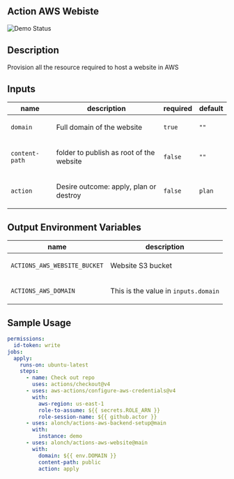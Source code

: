 <!-- action-docs-header source="action.yml" -->
## Action AWS Webiste
<!-- action-docs-header source="action.yml" -->
![Demo Status](https://github.com/alonch/actions-aws-website/actions/workflows/on-push.yml/badge.svg)
<!-- action-docs-description source="action.yml" -->
## Description

Provision all the resource required to host a website in AWS
<!-- action-docs-description source="action.yml" --> 

<!-- action-docs-inputs source="action.yml" -->
## Inputs

| name | description | required | default |
| --- | --- | --- | --- |
| `domain` | <p>Full domain of the website</p> | `true` | `""` |
| `content-path` | <p>folder to publish as root of the website</p> | `false` | `""` |
| `action` | <p>Desire outcome: apply, plan or destroy</p> | `false` | `plan` |
<!-- action-docs-inputs source="action.yml" -->

<!-- action-docs-outputs source="action.yml" -->

<!-- action-docs-outputs source="action.yml" -->
## Output Environment Variables
| name | description |
| --- | --- |
| `ACTIONS_AWS_WEBSITE_BUCKET` | <p>Website S3 bucket</p> |
| `ACTIONS_AWS_DOMAIN` | <p> This is the value in `inputs.domain` </p> |

## Sample Usage
```yml
permissions: 
  id-token: write
jobs:
  apply:
    runs-on: ubuntu-latest
    steps:
      - name: Check out repo
        uses: actions/checkout@v4
      - uses: aws-actions/configure-aws-credentials@v4
        with:
          aws-region: us-east-1
          role-to-assume: ${{ secrets.ROLE_ARN }}
          role-session-name: ${{ github.actor }}
      - uses: alonch/actions-aws-backend-setup@main
        with: 
          instance: demo
      - uses: alonch/actions-aws-website@main
        with: 
          domain: ${{ env.DOMAIN }}
          content-path: public
          action: apply
```

